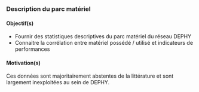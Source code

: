 ### Description du parc matériel 

#### Objectif(s)

- Fournir des statistiques descriptives du parc matériel du réseau DEPHY 
- Connaitre la corrélation entre matériel possédé / utilisé et indicateurs de performances

#### Motivation(s)

Ces données sont majoritairement abstentes de la littérature et sont largement inexploitées au sein de DEPHY.
